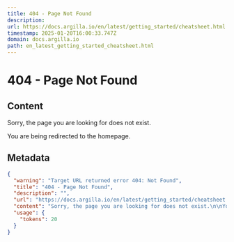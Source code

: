 ```yaml
---
title: 404 - Page Not Found
description: 
url: https://docs.argilla.io/en/latest/getting_started/cheatsheet.html
timestamp: 2025-01-20T16:00:33.747Z
domain: docs.argilla.io
path: en_latest_getting_started_cheatsheet.html
---
```


# 404 - Page Not Found



## Content

Sorry, the page you are looking for does not exist.

You are being redirected to the homepage.

## Metadata

```json
{
  "warning": "Target URL returned error 404: Not Found",
  "title": "404 - Page Not Found",
  "description": "",
  "url": "https://docs.argilla.io/en/latest/getting_started/cheatsheet.html",
  "content": "Sorry, the page you are looking for does not exist.\n\nYou are being redirected to the homepage.",
  "usage": {
    "tokens": 20
  }
}
```
